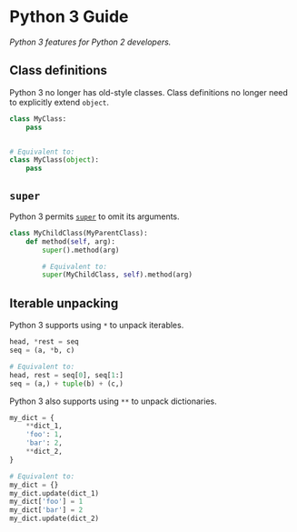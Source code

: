 # Python 3 Guide
_Python 3 features for Python 2 developers._

## Class definitions

Python 3 no longer has old-style classes. Class definitions no longer need to explicitly extend `object`.

```python
class MyClass:
    pass


# Equivalent to:
class MyClass(object):
    pass
```

## `super`

Python 3 permits [`super`](https://docs.python.org/3/library/functions.html#super) to omit its arguments.

```python
class MyChildClass(MyParentClass):
    def method(self, arg):
        super().method(arg)

        # Equivalent to:
        super(MyChildClass, self).method(arg)
```

## Iterable unpacking

Python 3 supports using `*` to unpack iterables.

```python
head, *rest = seq
seq = (a, *b, c)

# Equivalent to:
head, rest = seq[0], seq[1:]
seq = (a,) + tuple(b) + (c,)
```

Python 3 also supports using `**` to unpack dictionaries.

```python
my_dict = {
    **dict_1,
    'foo': 1,
    'bar': 2,
    **dict_2,
}

# Equivalent to:
my_dict = {}
my_dict.update(dict_1)
my_dict['foo'] = 1
my_dict['bar'] = 2
my_dict.update(dict_2)
```
